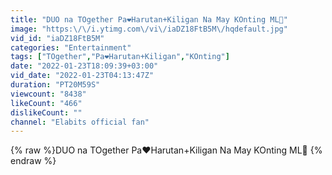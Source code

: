 ```yaml
---
title: "DUO na TOgether Pa❤️Harutan+Kiligan Na May KOnting ML🥰"
image: "https:\/\/i.ytimg.com\/vi\/iaDZ18FtB5M\/hqdefault.jpg"
vid_id: "iaDZ18FtB5M"
categories: "Entertainment"
tags: ["TOgether","Pa❤️Harutan+Kiligan","KOnting"]
date: "2022-01-23T18:09:39+03:00"
vid_date: "2022-01-23T04:13:47Z"
duration: "PT20M59S"
viewcount: "8438"
likeCount: "466"
dislikeCount: ""
channel: "Elabits official fan"
---
```

{% raw %}DUO na TOgether Pa❤️Harutan+Kiligan Na May KOnting ML🥰 {% endraw %}
